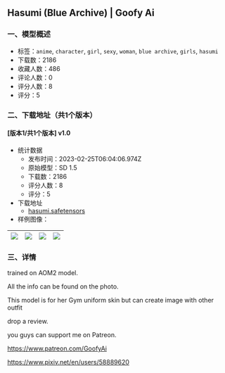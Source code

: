 ## Hasumi (Blue Archive) | Goofy Ai
### 一、模型概述

- 标签：`anime`, `character`, `girl`, `sexy`, `woman`, `blue archive`, `girls`, `hasumi`
- 下载数：2186
- 收藏人数：486
- 评论人数：0
- 评分人数：8
- 评分：5

### 二、下载地址（共1个版本）

#### [版本1/共1个版本] v1.0

- 统计数据
  - 发布时间：2023-02-25T06:04:06.974Z
  - 原始模型：SD 1.5
  - 下载数：2186
  - 评分人数：8
  - 评分：5
- 下载地址
  - [hasumi.safetensors](https://civitai.com/api/download/models/14243)
- 样例图像：

| <img src="https://image.civitai.com/xG1nkqKTMzGDvpLrqFT7WA/7708d3b8-25eb-49ab-4ec2-1b03a557e700/width=450/138665.jpeg" /> | <img src="https://image.civitai.com/xG1nkqKTMzGDvpLrqFT7WA/3a112b45-63eb-4d7e-c46f-23cdc254ee00/width=450/138673.jpeg" /> | <img src="https://image.civitai.com/xG1nkqKTMzGDvpLrqFT7WA/6cacdb5b-2dcc-4f86-c295-70124d7e4700/width=450/138672.jpeg" /> | <img src="https://image.civitai.com/xG1nkqKTMzGDvpLrqFT7WA/10ad0884-8dbc-4eb7-4dfa-cdf1e8286200/width=450/138671.jpeg" /> |
| ---- | ---- | ---- | ---- |


### 三、详情
<p>trained on AOM2 model.</p><p>All the info can be found on the photo.</p><p>This model is for her Gym uniform skin but can create image with other outfit</p><p>drop a review.</p><p>you guys can support me on Patreon.</p><p><a target="_blank" rel="ugc" href="https://www.patreon.com/GoofyAi">https://www.patreon.com/GoofyAi</a></p><p><a target="_blank" rel="ugc" href="https://www.pixiv.net/en/users/58889620">https://www.pixiv.net/en/users/58889620</a></p>